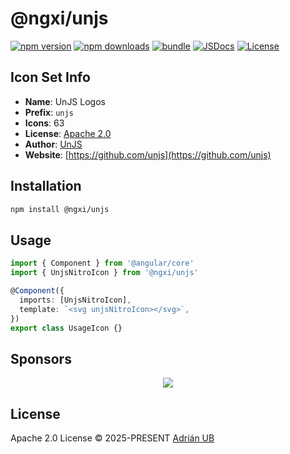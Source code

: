 # @ngxi/unjs

[![npm version][npm-version-src]][npm-version-href]
[![npm downloads][npm-downloads-src]][npm-downloads-href]
[![bundle][bundle-src]][bundle-href]
[![JSDocs][jsdocs-src]][jsdocs-href]
[![License][license-src]][license-href]

## Icon Set Info

- **Name**: UnJS Logos
- **Prefix**: `unjs`
- **Icons**: 63
- **License**: [Apache 2.0]()
- **Author**: [UnJS](https://github.com/unjs)
- **Website**: [https://github.com/unjs](https://github.com/unjs)

## Installation

```sh
npm install @ngxi/unjs
```

## Usage

```ts
import { Component } from '@angular/core'
import { UnjsNitroIcon } from '@ngxi/unjs'

@Component({
  imports: [UnjsNitroIcon],
  template: `<svg unjsNitroIcon></svg>`,
})
export class UsageIcon {}
```

## Sponsors

<p align="center">
  <a href="https://cdn.jsdelivr.net/gh/adrian-ub/static/sponsors.svg">
    <img src='https://cdn.jsdelivr.net/gh/adrian-ub/static/sponsors.svg'/>
  </a>
</p>

## License

Apache 2.0 License © 2025-PRESENT [Adrián UB](https://github.com/adrian-ub)

<!-- Badges -->

[npm-version-src]: https://img.shields.io/npm/v/@ngxi/unjs?style=flat&colorA=080f12&colorB=1fa669
[npm-version-href]: https://npmjs.com/package/@ngxi/unjs
[npm-downloads-src]: https://img.shields.io/npm/dm/@ngxi/unjs?style=flat&colorA=080f12&colorB=1fa669
[npm-downloads-href]: https://npmjs.com/package/@ngxi/unjs
[bundle-src]: https://img.shields.io/bundlephobia/minzip/@ngxi/unjs?style=flat&colorA=080f12&colorB=1fa669&label=minzip
[bundle-href]: https://bundlephobia.com/result?p=@ngxi/unjs
[license-src]: https://img.shields.io/npm/l/@ngxi/unjs?style=flat&colorA=080f12&colorB=1fa669
[license-href]: https://github.com/adrian-ub/ngxi/blob/main/LICENSE
[jsdocs-src]: https://img.shields.io/badge/jsdocs-reference-080f12?style=flat&colorA=080f12&colorB=1fa669
[jsdocs-href]: https://www.jsdocs.io/package/@ngxi/unjs
